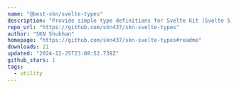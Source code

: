 ```yaml
---
name: "@best-skn/svelte-types"
description: "Provide simple type definitions for Svelte Kit (Svelte 5)."
repo_url: "https://github.com/skn437/skn-svelte-types"
author: "SKN Shukhan"
homepage: "https://github.com/skn437/skn-svelte-types#readme"
downloads: 21
updated: "2024-12-25T23:08:52.739Z"
github_stars: 1
tags: 
  - utility
---
```

